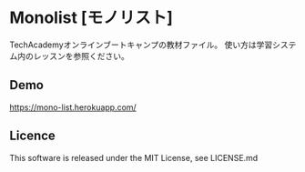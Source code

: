 # Monolist [モノリスト]

TechAcademyオンラインブートキャンプの教材ファイル。
使い方は学習システム内のレッスンを参照ください。

## Demo

https://mono-list.herokuapp.com/

## Licence

This software is released under the MIT License, see LICENSE.md
